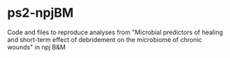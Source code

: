 # ps2-npjBM
Code and files to reproduce analyses from "Microbial predictors of healing and short-term effect of debridement on the microbiome of chronic wounds" in npj B&amp;M
